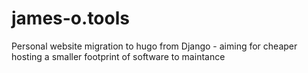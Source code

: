 # james-o.tools
Personal website migration to hugo from Django - aiming for cheaper hosting a smaller footprint of software to maintance
